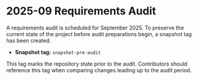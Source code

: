 # 2025-09 Requirements Audit

A requirements audit is scheduled for September 2025. To preserve the current state of the project before audit preparations begin, a snapshot tag has been created.

- **Snapshot tag:** `snapshot-pre-audit`

This tag marks the repository state prior to the audit. Contributors should reference this tag when comparing changes leading up to the audit period.
